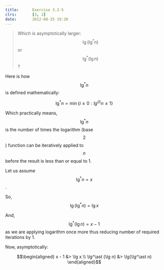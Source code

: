```yaml
---
title:      Exercise 3.2-5
clrs:       [3, 2]
date:       2012-08-25 19:20
---
```


> Which is asymptotically larger: $$\lg(\lg^\ast n)$$ or $$\lg^\ast (\lg n)$$?

Here is how $$\lg^\ast n$$ is defined mathematically:

$$\lg^\ast n = \min \{i \geq 0 : lg^{(i)} n \leq 1\}$$

Which practically means, $$\lg^* n$$ is the number of times the logarithm (base $$2$$) function can be iteratively applied to $$n$$ before the result is less than or equal to 1.

Let us assume $$\lg^* n = x$$.

So, $$\lg(\lg^* n) = \lg x$$

And, $$\lg^*(\lg n) = x - 1$$ as we are applying logarithm once more thus reducing number of required iterations by 1.

Now, asymptotically:

$$\begin{aligned}
           x - 1 &> \lg x \\
\lg^\ast (\lg n) &> \lg(\lg^\ast n)
\end{aligned}$$

